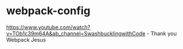 # webpack-config
https://www.youtube.com/watch?v=TOb1c39m64A&ab_channel=SwashbucklingwithCode - Thank you Webpack Jesus